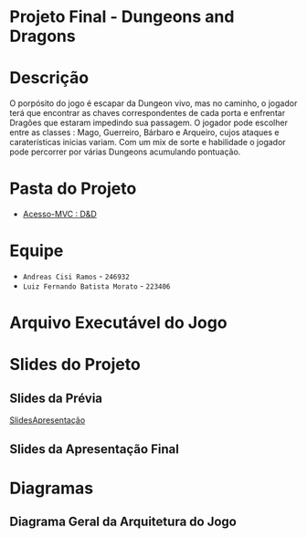 # Projeto Final - Dungeons and Dragons

# Descrição 
   O porpósito do jogo é escapar da Dungeon vivo, mas no caminho, o jogador terá que encontrar as chaves correspondentes de cada porta e enfrentar Dragões que estaram impedindo sua passagem. O jogador pode escolher entre as classes : Mago, Guerreiro, Bárbaro e Arqueiro, cujos ataques e caraterísticas inicias variam. Com um mix de sorte e habilidade o jogador pode percorrer por várias Dungeons acumulando pontuação. 

# Pasta do Projeto
  * [Acesso-MVC : D&D](https://github.com/MC322-java/ProjetoFinal/tree/main/POO/POO/core/src/com/mygdx/game)



# Equipe
* `Andreas Cisi Ramos` - `246932`
* `Luiz Fernando Batista Morato` - `223406`

# Arquivo Executável do Jogo



# Slides do Projeto

## Slides da Prévia
 [SlidesApresentação](https://github.com/MC322-java/ProjetoFinal/files/8987255/dungeons.and.dragons-previa.pdf)


## Slides da Apresentação Final


# Diagramas

## Diagrama Geral da Arquitetura do Jogo





